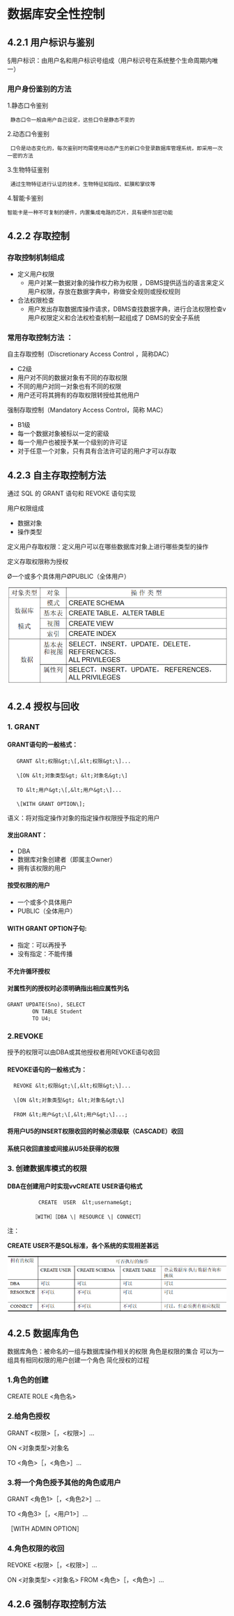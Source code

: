 # 数据库安全性控制

## 4.2.1 用户标识与鉴别

§用户标识：由用户名和用户标识号组成（用户标识号在系统整个生命周期内唯一）

### 用户身份鉴别的方法

1.静态口令鉴别

     静态口令一般由用户自己设定，这些口令是静态不变的

2.动态口令鉴别

     口令是动态变化的，每次鉴别时均需使用动态产生的新口令登录数据库管理系统，即采用一次一密的方法

3.生物特征鉴别

     通过生物特征进行认证的技术，生物特征如指纹、虹膜和掌纹等

4.智能卡鉴别

    智能卡是一种不可复制的硬件，内置集成电路的芯片，具有硬件加密功能

## 4.2.2 存取控制

### 存取控制机制组成

* 定义用户权限
  * 用户对某一数据对象的操作权力称为权限 ，DBMS提供适当的语言来定义用户权限，存放在数据字典中，称做安全规则或授权规则
* 合法权限检查
  * 用户发出存取数据库操作请求，DBMS查找数据字典，进行合法权限检查v用户权限定义和合法权检查机制一起组成了  DBMS的安全子系统

### 常用存取控制方法 ：

自主存取控制（Discretionary Access Control ，简称DAC） 

* C2级 
* 用户对不同的数据对象有不同的存取权限 
* 不同的用户对同一对象也有不同的权限 
* 用户还可将其拥有的存取权限转授给其他用户

强制存取控制（Mandatory Access Control，简称 MAC） 

* B1级 
* 每一个数据对象被标以一定的密级 
* 每一个用户也被授予某一个级别的许可证 
* 对于任意一个对象，只有具有合法许可证的用户才可以存取

## 4.2.3 自主存取控制方法

通过 SQL 的 GRANT 语句和 REVOKE 语句实现 

用户权限组成 

* 数据对象 
* 操作类型 

定义用户存取权限：定义用户可以在哪些数据库对象上进行哪些类型的操作 

定义存取权限称为授权

 Ø一个或多个具体用户ØPUBLIC（全体用户） 

![&#x5173;&#x7CFB;&#x6570;&#x636E;&#x5E93;&#x7CFB;&#x7EDF;&#x4E2D;&#x5B58;&#x53D6;&#x63A7;&#x5236;&#x5BF9;&#x8C61; ](../.gitbook/assets/image%20%283%29.png)

## 4.2.4 授权与回收

### 1. GRANT

#### GRANT语句的一般格式：

       GRANT &lt;权限&gt;\[,&lt;权限&gt;\]...

       \[ON &lt;对象类型&gt; &lt;对象名&gt;\]

       TO &lt;用户&gt;\[,&lt;用户&gt;\]...

       \[WITH GRANT OPTION\];

语义：将对指定操作对象的指定操作权限授予指定的用户

#### 发出GRANT：

* DBA
* 数据库对象创建者（即属主Owner）
* 拥有该权限的用户

#### 按受权限的用户 

* 一个或多个具体用户 
* PUBLIC（全体用户）

#### WITH GRANT OPTION子句: 

* 指定：可以再授予 
* 没有指定：不能传播

#### 不允许循环授权

#### 对属性列的授权时必须明确指出相应属性列名

```text
GRANT UPDATE(Sno), SELECT 
		ON TABLE Student 
		TO U4;
```

### 2.REVOKE

授予的权限可以由DBA或其他授权者用REVOKE语句收回

#### REVOKE语句的一般格式为：

      REVOKE &lt;权限&gt;\[,&lt;权限&gt;\]...

      \[ON &lt;对象类型&gt; &lt;对象名&gt;\]

      FROM &lt;用户&gt;\[,&lt;用户&gt;\]...;

#### 将用户U5的INSERT权限收回的时候必须级联（CASCADE）收回 

#### 系统只收回直接或间接从U5处获得的权限

### 3. 创建数据库模式的权限

#### DBA在创建用户时实现vvCREATE USER语句格式

              CREATE  USER  &lt;username&gt;

            ［WITH］［DBA \| RESOURCE \| CONNECT］

注：

**CREATE USER不是SQL标准，各个系统的实现相差甚远**

![&#x6743;&#x9650;&#x4E0E;&#x53EF;&#x6267;&#x884C;&#x7684;&#x64CD;&#x4F5C;&#x5BF9;&#x7167;&#x8868; ](../.gitbook/assets/image%20%2819%29.png)

## 4.2.5 数据库角色

数据库角色：被命名的一组与数据库操作相关的权限 角色是权限的集合 可以为一组具有相同权限的用户创建一个角色 简化授权的过程

### 1.角色的创建

CREATE  ROLE  &lt;角色名&gt;

### 2.给角色授权

 GRANT  &lt;权限&gt;［，&lt;权限&gt;］…

 ON &lt;对象类型&gt;对象名 

 TO &lt;角色&gt;［，&lt;角色&gt;］…

### 3.将一个角色授予其他的角色或用户

GRANT  &lt;角色1&gt;［，&lt;角色2&gt;］…

TO  &lt;角色3&gt;［，&lt;用户1&gt;］…

［WITH ADMIN OPTION］

### 4.角色权限的收回

REVOKE &lt;权限&gt;［，&lt;权限&gt;］…

ON &lt;对象类型&gt; &lt;对象名&gt; FROM &lt;角色&gt;［，&lt;角色&gt;］…

##  4.2.6 强制存取控制方法



